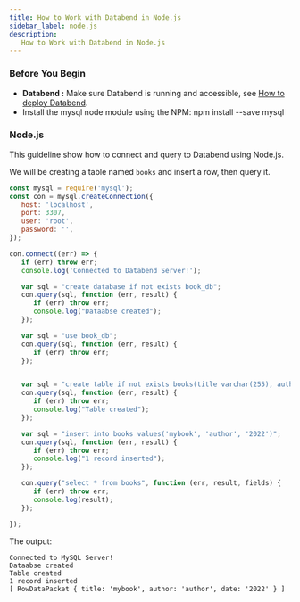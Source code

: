 ```yaml
---
title: How to Work with Databend in Node.js
sidebar_label: node.js
description:
   How to Work with Databend in Node.js
---
```


### Before You Begin

* **Databend :** Make sure Databend is running and accessible, see [How to deploy Databend](/doc/deploy).
* Install the mysql node module using the NPM: npm install --save mysql

### Node.js

This guideline show how to connect and query to Databend using Node.js.

We will be creating a table named `books` and insert a row, then query it.

```js
const mysql = require('mysql');
const con = mysql.createConnection({
   host: 'localhost',
   port: 3307,
   user: 'root',
   password: '',
});

con.connect((err) => {
   if (err) throw err;
   console.log('Connected to Databend Server!');

   var sql = "create database if not exists book_db";
   con.query(sql, function (err, result) {
      if (err) throw err;
      console.log("Dataabse created");
   });

   var sql = "use book_db";
   con.query(sql, function (err, result) {
      if (err) throw err;
   });


   var sql = "create table if not exists books(title varchar(255), author varchar(255), date varchar(255))";
   con.query(sql, function (err, result) {
      if (err) throw err;
      console.log("Table created");
   });

   var sql = "insert into books values('mybook', 'author', '2022')";
   con.query(sql, function (err, result) {
      if (err) throw err;
      console.log("1 record inserted");
   });

   con.query("select * from books", function (err, result, fields) {
      if (err) throw err;
      console.log(result);
   });

});
```

The output:
```shell
Connected to MySQL Server!
Dataabse created
Table created
1 record inserted
[ RowDataPacket { title: 'mybook', author: 'author', date: '2022' } ]
```
